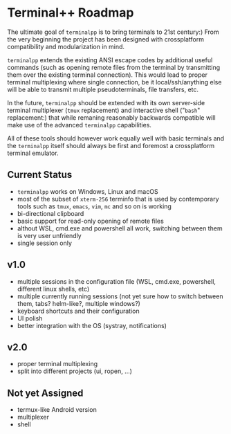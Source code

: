 # Terminal++ Roadmap

The ultimate goal of `terminalpp` is to bring terminals to 21st century:) From the very beginning the project has been designed with crossplatform compatibility and modularization in mind. 

`terminalpp` extends the existing ANSI escape codes by additional useful commands (such as opening remote files from the terminal by transmitting them over the existing terminal connection). This would lead to proper terminal multiplexing where single connection, be it local/ssh/anything else will be able to transmit multiple pseudoterminals, file transfers, etc. 

In the future, `terminalpp` should be extended with its own server-side terminal multiplexer (`tmux` replacement) and interactive shell ("`bash`" replacement:) that while remaning reasonably backwards compatible will make use of the advanced `terminalpp` capabilities. 

All of these tools should however work equally well with basic terminals and the `terminalpp` itself should always be first and foremost a crossplatform terminal emulator. 

## Current Status

- `terminalpp` works on Windows, Linux and macOS
- most of the subset of `xterm-256` terminfo that is used by contemporary tools such as `tmux`, `emacs`, `vim`, `mc` and so on is working
- bi-directional clipboard
- basic support for read-only opening of remote files
- althout WSL, cmd.exe and powershell all work, switching between them is very user unfriendly
- single session only

## v1.0

- multiple sessions in the configuration file (WSL, cmd.exe, powershell, different linux shells, etc)
- multiple currently running sessions (not yet sure how to switch between them, tabs? helm-like?, multiple windows?)
- keyboard shortcuts and their configuration
- UI polish
- better integration with the OS (systray, notifications)

## v2.0

- proper terminal multiplexing
- split into different projects (ui, ropen, ...)

## Not yet Assigned

- termux-like Android version
- multiplexer
- shell

